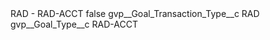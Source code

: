 <?xml version="1.0" encoding="UTF-8"?>
<CustomMetadata xmlns="http://soap.sforce.com/2006/04/metadata" xmlns:xsi="http://www.w3.org/2001/XMLSchema-instance" xmlns:xsd="http://www.w3.org/2001/XMLSchema">
    <label>RAD - RAD-ACCT</label>
    <protected>false</protected>
    <values>
        <field>gvp__Goal_Transaction_Type__c</field>
        <value xsi:type="xsd:string">RAD</value>
    </values>
    <values>
        <field>gvp__Goal_Type__c</field>
        <value xsi:type="xsd:string">RAD-ACCT</value>
    </values>
</CustomMetadata>
